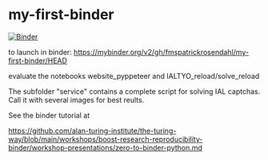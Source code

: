 # my-first-binder

[![Binder](https://mybinder.org/badge_logo.svg)](https://mybinder.org/v2/gh/fmspatrickrosendahl/my-first-binder/HEAD)

to launch in binder:   https://mybinder.org/v2/gh/fmspatrickrosendahl/my-first-binder/HEAD

evaluate the notebooks website_pyppeteer and IALTYO_reload/solve_reload


The subfolder "service" contains a complete script for solving IAL captchas. Call it with several images for best reults.


See the binder tutorial at 

https://github.com/alan-turing-institute/the-turing-way/blob/main/workshops/boost-research-reproducibility-binder/workshop-presentations/zero-to-binder-python.md
